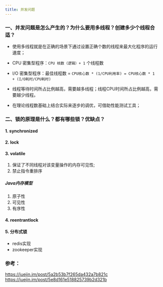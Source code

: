```yaml
---
title: 并发问题
---
```

### 一、并发问题是怎么产生的？为什么要用多线程？创建多少个线程合适？
* 使用多线程就是在正确的场景下通过设置正确个数的线程来最大化程序的运行速度；

* CPU 密集型程序：`CPU 核数（逻辑）+ 1` 个线程数

* I/O 密集型程序：最佳线程数 = `CPU核心数 * (1/CPU利用率) = CPU核心数 * 1 + (I/O耗时/CPU耗时)`

* 线程等待时间所占比例越高，需要越多线程；线程CPU时间所占比例越高，需要越少线程。

* 在理论线程数基础上结合实际来逐步的调优，可借助性能测试工具；

### 二、锁的原理是什么？都有哪些锁？优缺点？
#### 1. synchronized

#### 2. lock

#### 3. volatile
1. 保证了不同线程对该变量操作的内存可见性;
2. 禁止指令重排序

##### Java内存模型
1. 原子性
2. 可见性
3. 有序性

#### 4. reentrantlock

#### 5. 分布式锁
* redis实现
* zookeeper实现

### 参考：
https://juejin.im/post/5a2b53b7f265da432a7b821c
https://juejin.im/post/5e8d161e518825739b2d321b
